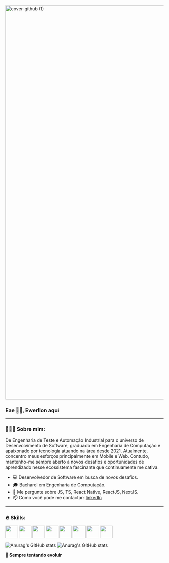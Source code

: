 <img width="1250" alt="cover-github (1)" src="https://github.com/EwerllonCBN/EwerllonCBN/assets/73199791/1e2d867a-cbc4-47e2-8965-fd7889ee5553">

### Eae 👋🏾, Ewerllon aqui

***

###  👨🏽‍💻 Sobre mim:

De Engenharia de Teste e Automação Industrial para o universo de Desenvolvimento de Software, graduado em Engenharia de Computação e apaixonado por tecnologia atuando na área desde 2021. Atualmente, concentro meus esforços principalmente em Mobile e Web. Contudo, mantenho-me sempre aberto a novos desafios e oportunidades de aprendizado nesse ecossistema fascinante que continuamente me cativa.

- 💻 Desenvolvedor de Software em busca de novos desafios.
- 🎓 Bacharel em Engenharia de Computação.
- 💬 Me pergunte sobre JS, TS, React Native, ReactJS, NextJS.
- 📫 Como você pode me contactar: [linkedIn](https://www.linkedin.com/in/ewerllon-cristian-650986150/)

* * *

### 🔥 Skills:

  <img align="left" height="40" src="https://i.imgur.com/OeTzbJm.png">
  <img align="left" height="40" src="https://i.imgur.com/HU70Yfs.png">
  <img align="left" height="40" src="https://cdn.jsdelivr.net/gh/devicons/devicon/icons/react/react-original.svg">
  <img align="left" height="40" src="https://i.imgur.com/MHBu0FS.png">
  <img align="left" height="40" src="https://i.imgur.com/3iMXSay.png">  
  <img align="left" height="40" src="https://cdn.jsdelivr.net/gh/devicons/devicon/icons/nodejs/nodejs-original-wordmark.svg" />
  <img align="left" height="40" src="https://cdn.jsdelivr.net/gh/devicons/devicon/icons/nextjs/nextjs-original.svg" />
  <img height="40" src="https://i.imgur.com/VgEJgFS.png">

![Anurag's GitHub stats](https://github-readme-stats.vercel.app/api?username=EwerllonCBN&show_icons=true&theme=gotham&border_color=4AFF00&title_color=3A7223&text_color=47C612&icon_color=6DAF52)
![Anurag's GitHub stats](https://github-readme-stats.vercel.app/api/top-langs/?username=EwerllonCBN&layout=compact&langs_count=7&theme=gotham&border_color=4AFF00&title_color=3A7223&text_color=47C612)


**🚀 Sempre tentando evoluir**
